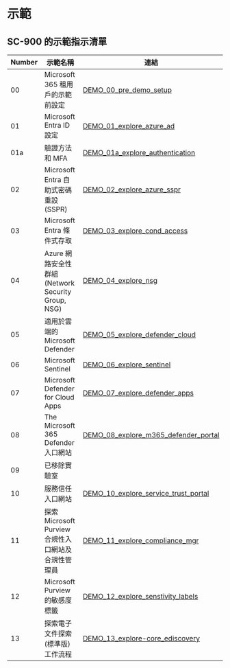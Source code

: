 
# 示範

## SC-900 的示範指示清單

| **Number** | **示範名稱** | **連結** |
|------|---------|----|
| 00 | Microsoft 365 租用戶的示範前設定 | [DEMO_00_pre_demo_setup](DEMO_00_pre_demo_setup.md) |
| 01 | Microsoft Entra ID 設定  | [DEMO_01_explore_azure_ad](DEMO_01_explore_azure_ad.md) |
| 01a | 驗證方法和 MFA | [DEMO_01a_explore_authentication](DEMO_01a_explore_authentication.md) |
| 02 | Microsoft Entra 自助式密碼重設 (SSPR)  | [DEMO_02_explore_azure_sspr](DEMO_02_explore_azure_sspr.md) |
| 03 | Microsoft Entra 條件式存取  | [DEMO_03_explore_cond_access](DEMO_03_explore_cond_access.md) |
| 04 | Azure 網路安全性群組 (Network Security Group, NSG)  | [DEMO_04_explore_nsg](DEMO_04_explore_nsg.md) |
| 05 | 適用於雲端的 Microsoft Defender  | [DEMO_05_explore_defender_cloud](DEMO_05_explore_defender_cloud.md) |
| 06 | Microsoft Sentinel  | [DEMO_06_explore_sentinel](DEMO_06_explore_sentinel.md) |
| 07 | Microsoft Defender for Cloud Apps  | [DEMO_07_explore_defender_apps](DEMO_07_explore_defender_apps.md) |
| 08 | The Microsoft 365 Defender 入口網站  | [DEMO_08_explore_m365_defender_portal](DEMO_08_explore_m365_defender_portal.md) |
| 09 | 已移除實驗室 |  |
| 10 | 服務信任入口網站  | [DEMO_10_explore_service_trust_portal](DEMO_10_explore_service_trust_portal.md) |
| 11 | 探索 Microsoft Purview 合規性入口網站及合規性管理員  | [DEMO_11_explore_compliance_mgr](DEMO_11_explore_compliance_mgr.md) |
| 12 | Microsoft Purview 的敏感度標籤  | [DEMO_12_explore_senstivity_labels](DEMO_12_explore_senstivity_labels.md) |
| 13 | 探索電子文件探索 (標準版) 工作流程  | [DEMO_13_explore-core_ediscovery](DEMO_13_explore-core_ediscovery.md) |
